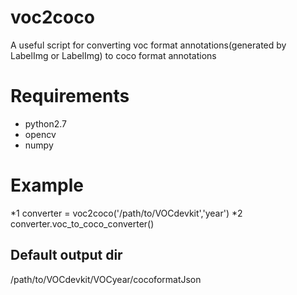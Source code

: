 # voc2coco
A useful script for converting voc format annotations(generated by LabelImg or LabelImg) to coco format annotations
# Requirements
* python2.7
* opencv
* numpy
# Example
*1 converter = voc2coco('/path/to/VOCdevkit','year')
*2 converter.voc_to_coco_converter()
## Default output dir
/path/to/VOCdevkit/VOCyear/cocoformatJson
